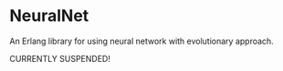 # NeuralNet

An Erlang library for using neural network with evolutionary approach.

CURRENTLY SUSPENDED!
